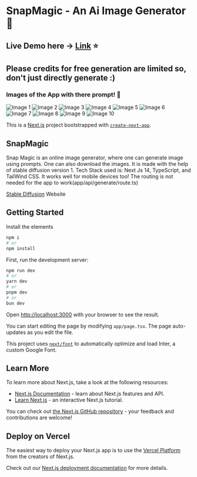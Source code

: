 # SnapMagic - An Ai Image Generator :tada:

## Live Demo here  -> [Link](https://snap-magic-m9pyg204i-neel-max-cpus-projects.vercel.app/) ⭐

## Please credits for free generation are limited so, don't just directly generate :)

### Images of the App with there prompt! :memo:
![Image 1](https://github.com/Neel-max-cpu/SnapMagic/blob/main/public/image/10.png?raw=true)
![Image 2](https://github.com/Neel-max-cpu/SnapMagic/blob/main/public/image/1.png?raw=true)
![Image 3](https://github.com/Neel-max-cpu/SnapMagic/blob/main/public/image/2.png?raw=true)
![Image 4](https://github.com/Neel-max-cpu/SnapMagic/blob/main/public/image/3.png?raw=true)
![Image 5](https://github.com/Neel-max-cpu/SnapMagic/blob/main/public/image/4.png?raw=true)
![Image 6](https://github.com/Neel-max-cpu/SnapMagic/blob/main/public/image/5.png?raw=true)
![Image 7](https://github.com/Neel-max-cpu/SnapMagic/blob/main/public/image/6.png?raw=true)
![Image 8](https://github.com/Neel-max-cpu/SnapMagic/blob/main/public/image/7.png?raw=true)
![Image 9](https://github.com/Neel-max-cpu/SnapMagic/blob/main/public/image/8.png?raw=true)
![Image 10](https://github.com/Neel-max-cpu/SnapMagic/blob/main/public/image/9.png?raw=true)


This is a [Next.js](https://nextjs.org/) project bootstrapped with [`create-next-app`](https://github.com/vercel/next.js/tree/canary/packages/create-next-app).


## SnapMagic
Snap Magic is an online image generator, where one can generate image using prompts. One can also download the images. It is made with the help of stable diffusion version 1. Tech Stack used is: Next Js 14, TypeScript, and TailWind CSS. It works well for mobile devices too! The routing is not needed for the app to work(app/api/generate/route.ts)

[Stable Diffusion](https://stability.ai/) Website

## Getting Started
Install the elements 
```bash
npm i 
# or 
npm install
```
First, run the development server:

```bash
npm run dev
# or
yarn dev
# or
pnpm dev
# or
bun dev
```

Open [http://localhost:3000](http://localhost:3000) with your browser to see the result.

You can start editing the page by modifying `app/page.tsx`. The page auto-updates as you edit the file.

This project uses [`next/font`](https://nextjs.org/docs/basic-features/font-optimization) to automatically optimize and load Inter, a custom Google Font.

## Learn More

To learn more about Next.js, take a look at the following resources:

- [Next.js Documentation](https://nextjs.org/docs) - learn about Next.js features and API.
- [Learn Next.js](https://nextjs.org/learn) - an interactive Next.js tutorial.

You can check out [the Next.js GitHub repository](https://github.com/vercel/next.js/) - your feedback and contributions are welcome!

## Deploy on Vercel

The easiest way to deploy your Next.js app is to use the [Vercel Platform](https://vercel.com/new?utm_medium=default-template&filter=next.js&utm_source=create-next-app&utm_campaign=create-next-app-readme) from the creators of Next.js.

Check out our [Next.js deployment documentation](https://nextjs.org/docs/deployment) for more details.
